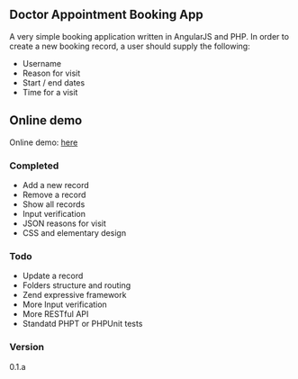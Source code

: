 ## Doctor Appointment Booking App
A very simple booking application written in AngularJS and PHP.
In order to create a new booking record, a user should supply the following:
- Username
- Reason for visit
- Start / end dates
- Time for a visit

## Online demo
Online demo: [here](http://www.gostaf.com/dvisit)

### Completed
- Add a new record
- Remove a record
- Show all records
- Input verification
- JSON reasons for visit
- CSS and elementary design

### Todo
- Update a record
- Folders structure and routing
- Zend expressive framework
- More Input verification
- More RESTful API
- Standatd PHPT or PHPUnit tests

### Version
0.1.a

